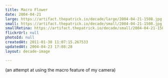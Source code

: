 ```yaml
---
title: Macro Flower
date: 2004-04-21
large: https://artifact.thepatrick.io/decade/large/2004-04-21-1508.jpg
small: https://artifact.thepatrick.io/decade/small/2004-04-21-1508.jpg
smallRetina: https://artifact.thepatrick.io/decade/small/2004-04-21-1508@2x.jpg
flickrUrl: null
photoId: null
createdAt: 2011-01-30 11:07:15.267533
updatedAt: 2004-04-23 17:08:28
layout: decade-image

---
```

(an attempt at using the macro feature of my camera)
